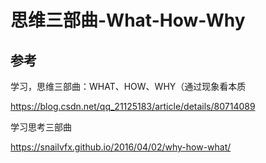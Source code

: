 

# 思维三部曲-What-How-Why



## 参考

学习，思维三部曲：WHAT、HOW、WHY（通过现象看本质

https://blog.csdn.net/qq_21125183/article/details/80714089

学习思考三部曲

https://snailvfx.github.io/2016/04/02/why-how-what/

